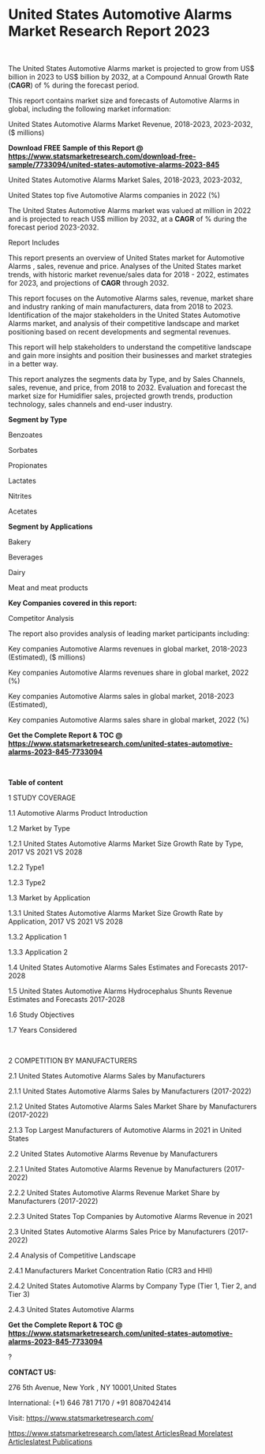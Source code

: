 <h1>United States Automotive Alarms Market Research Report 2023</h1><br/><p>The United States Automotive Alarms market is projected to grow from US$ billion in 2023 to US$ billion by 2032, at a Compound Annual Growth Rate (<strong>CAGR</strong>) of % during the forecast period.</p>
 
 
 
 <p>This report contains market size and forecasts of Automotive Alarms in global, including the following market information:</p>
 
 
 
 <p>United States Automotive Alarms Market Revenue, 2018-2023, 2023-2032, ($ millions)</p>
 
 
 
 <p><strong>Download FREE Sample of this Report @ <a href="https://www.statsmarketresearch.com/download-free-sample/7733094/united-states-automotive-alarms-2023-845">https://www.statsmarketresearch.com/download-free-sample/7733094/united-states-automotive-alarms-2023-845</a></strong></p>
 
 
 
 <p>United States Automotive Alarms Market Sales, 2018-2023, 2023-2032,</p>
 
 
 
 <p>United States top five Automotive Alarms companies in 2022 (%)</p>
 
 
 
 <p>The United States Automotive Alarms market was valued at million in 2022 and is projected to reach US$ million by 2032, at a <strong>CAGR</strong> of % during the forecast period 2023-2032.</p>
 
 
 
 <p>Report Includes</p>
 
 
 
 <p>This report presents an overview of United States market for Automotive Alarms , sales, revenue and price. Analyses of the United States market trends, with historic market revenue/sales data for 2018 - 2022, estimates for 2023, and projections of <strong>CAGR</strong> through 2032.</p>
 
 
 
 <p>This report focuses on the Automotive Alarms sales, revenue, market share and industry ranking of main manufacturers, data from 2018 to 2023. Identification of the major stakeholders in the United States Automotive Alarms market, and analysis of their competitive landscape and market positioning based on recent developments and segmental revenues.</p>
 
 
 
 <p>This report will help stakeholders to understand the competitive landscape and gain more insights and position their businesses and market strategies in a better way.</p>
 
 
 
 <p>This report analyzes the segments data by Type, and by Sales Channels, sales, revenue, and price, from 2018 to 2032. Evaluation and forecast the market size for Humidifier sales, projected growth trends, production technology, sales channels and end-user industry.</p>
 
 
 
 <p><strong>Segment by Type</strong></p>
 
 
 
 <p>Benzoates</p>
 
 
 
 <p>Sorbates</p>
 
 
 
 <p>Propionates</p>
 
 
 
 <p>Lactates</p>
 
 
 
 <p>Nitrites</p>
 
 
 
 <p>Acetates</p>
 
 
 
 <p><strong>Segment <strong><strong>by Applications</strong></strong></strong></p>
 
 
 
 <p>Bakery</p>
 
 
 
 <p>Beverages</p>
 
 
 
 <p>Dairy</p>
 
 
 
 <p>Meat and meat products</p>
 
 
 
 <p><strong>Key Companies covered in this report:</strong></p>
 
 
 
 <p>Competitor Analysis</p>
 
 
 
 <p>The report also provides analysis of leading market participants including:</p>
 
 
 
 <p>Key companies Automotive Alarms revenues in global market, 2018-2023 (Estimated), ($ millions)</p>
 
 
 
 <p>Key companies Automotive Alarms revenues share in global market, 2022 (%)</p>
 
 
 
 <p>Key companies Automotive Alarms sales in global market, 2018-2023 (Estimated),</p>
 
 
 
 <p>Key companies Automotive Alarms sales share in global market, 2022 (%)</p>
 
 
 
 <div><b>Get the Complete Report & TOC @ <a href="https://www.statsmarketresearch.com/united-states-automotive-alarms-2023-845-7733094">https://www.statsmarketresearch.com/united-states-automotive-alarms-2023-845-7733094</a></b></div>
 
 
 
 <p><br />
 
 <b>Table of content</b></p>
 
 
 
 <p>1 STUDY COVERAGE<br />
 
 1.1 Automotive Alarms Product Introduction<br />
 
 1.2 Market by Type<br />
 
 1.2.1 United States Automotive Alarms Market Size Growth Rate by Type, 2017 VS 2021 VS 2028<br />
 
 1.2.2 Type1<br />
 
 1.2.3 Type2<br />
 
 1.3 Market by Application<br />
 
 1.3.1 United States Automotive Alarms Market Size Growth Rate by Application, 2017 VS 2021 VS 2028<br />
 
 1.3.2 Application 1<br />
 
 1.3.3 Application 2<br />
 
 1.4 United States Automotive Alarms Sales Estimates and Forecasts 2017-2028<br />
 
 1.5 United States Automotive Alarms Hydrocephalus Shunts Revenue Estimates and Forecasts 2017-2028<br />
 
 1.6 Study Objectives<br />
 
 1.7 Years Considered<br />
 
 <br />
 
 2 COMPETITION BY MANUFACTURERS<br />
 
 2.1 United States Automotive Alarms Sales by Manufacturers<br />
 
 2.1.1 United States Automotive Alarms Sales by Manufacturers (2017-2022)<br />
 
 2.1.2 United States Automotive Alarms Sales Market Share by Manufacturers (2017-2022)<br />
 
 2.1.3 Top Largest Manufacturers of Automotive Alarms in 2021 in United States<br />
 
 2.2 United States Automotive Alarms Revenue by Manufacturers<br />
 
 2.2.1 United States Automotive Alarms Revenue by Manufacturers (2017-2022)<br />
 
 2.2.2 United States Automotive Alarms Revenue Market Share by Manufacturers (2017-2022)<br />
 
 2.2.3 United States Top Companies by Automotive Alarms Revenue in 2021<br />
 
 2.3 United States Automotive Alarms Sales Price by Manufacturers (2017-2022)<br />
 
 2.4 Analysis of Competitive Landscape<br />
 
 2.4.1 Manufacturers Market Concentration Ratio (CR3 and HHI)<br />
 
 2.4.2 United States Automotive Alarms by Company Type (Tier 1, Tier 2, and Tier 3)<br />
 
 2.4.3 United States Automotive Alarms</p>
 
 
 
 <div><b>Get the Complete Report & TOC @ <a href="https://www.statsmarketresearch.com/united-states-automotive-alarms-2023-845-7733094">https://www.statsmarketresearch.com/united-states-automotive-alarms-2023-845-7733094</a></b></div>
 
 
 
 <p>? </p>
 
 
 
 <p><b>CONTACT US:</b><br />
 
 276 5th Avenue, New York , NY 10001,United States<br />
 
 International: (+1) 646 781 7170 / +91 8087042414<br />
 
 Visit: <a href="https://www.statsmarketresearch.com/">https://www.statsmarketresearch.com/</a><br />
 
 <a href="https://gyeongbokgung.com">https://www.statsmarketresearch.com/</a><a href="https://hallyeomaritime.com">latest Articles</a><a href="https://jingwansa.com">Read More</a><a href="https://nguoiviet.jp/">latest Articles</a><a href="https://www.intelmarketresearch.com/">latest Publications</a></p>